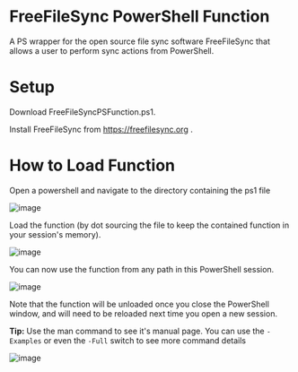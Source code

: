 # FreeFileSync PowerShell Function
 A PS wrapper for the open source file sync software FreeFileSync that allows a user to perform sync actions from PowerShell.
 
# Setup
 
 Download FreeFileSyncPSFunction.ps1.
 
 Install FreeFileSync from https://freefilesync.org .

# How to Load Function
 Open a powershell and navigate to the directory containing the ps1 file

![image](https://user-images.githubusercontent.com/71462840/137845227-2b5a05d1-e36d-4b2e-ba05-95c63cc51925.png)

Load the function (by dot sourcing the file to keep the contained function in your session's memory).

![image](https://user-images.githubusercontent.com/71462840/137844870-c96af5ce-461c-4894-8b65-22fc9b9a9572.png)

You can now use the function from any path in this PowerShell session.

![image](https://user-images.githubusercontent.com/71462840/137844890-8d05bb73-ab9b-4fd3-a98f-c669b0d7619c.png)

Note that the function will be unloaded once you close the PowerShell window, and will need to be reloaded next time you open a new session.

**Tip:** Use the man command to see it's manual page.  You can use the `-Examples` or even the `-Full` switch to see more command details

![image](https://user-images.githubusercontent.com/71462840/137845366-ad8bda4d-537d-4fa3-ae1a-8e1d120d3547.png)

